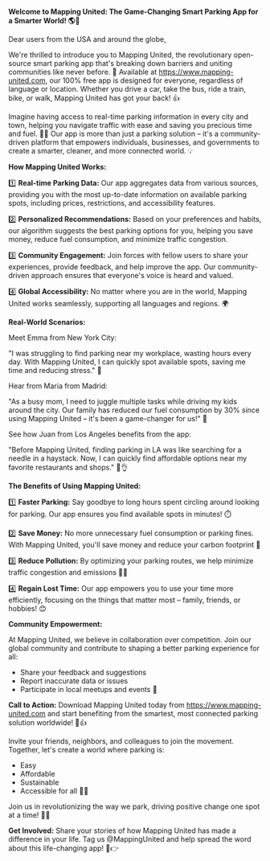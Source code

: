 **Welcome to Mapping United: The Game-Changing Smart Parking App for a Smarter World! 🌎🚗**

Dear users from the USA and around the globe,

We're thrilled to introduce you to Mapping United, the revolutionary open-source smart parking app that's breaking down barriers and uniting communities like never before. 🤝 Available at https://www.mapping-united.com, our 100% free app is designed for everyone, regardless of language or location. Whether you drive a car, take the bus, ride a train, bike, or walk, Mapping United has got your back! 👍

Imagine having access to real-time parking information in every city and town, helping you navigate traffic with ease and saving you precious time and fuel. 🚗💨 Our app is more than just a parking solution – it's a community-driven platform that empowers individuals, businesses, and governments to create a smarter, cleaner, and more connected world. 💡

**How Mapping United Works:**

1️⃣ **Real-time Parking Data:** Our app aggregates data from various sources, providing you with the most up-to-date information on available parking spots, including prices, restrictions, and accessibility features.

2️⃣ **Personalized Recommendations:** Based on your preferences and habits, our algorithm suggests the best parking options for you, helping you save money, reduce fuel consumption, and minimize traffic congestion.

3️⃣ **Community Engagement:** Join forces with fellow users to share your experiences, provide feedback, and help improve the app. Our community-driven approach ensures that everyone's voice is heard and valued.

4️⃣ **Global Accessibility:** No matter where you are in the world, Mapping United works seamlessly, supporting all languages and regions. 🌍

**Real-World Scenarios:**

Meet Emma from New York City:

"I was struggling to find parking near my workplace, wasting hours every day. With Mapping United, I can quickly spot available spots, saving me time and reducing stress." 🙌

Hear from Maria from Madrid:

"As a busy mom, I need to juggle multiple tasks while driving my kids around the city. Our family has reduced our fuel consumption by 30% since using Mapping United – it's been a game-changer for us!" 💚

See how Juan from Los Angeles benefits from the app:

"Before Mapping United, finding parking in LA was like searching for a needle in a haystack. Now, I can quickly find affordable options near my favorite restaurants and shops." 🍴👌

**The Benefits of Using Mapping United:**

1️⃣ **Faster Parking:** Say goodbye to long hours spent circling around looking for parking. Our app ensures you find available spots in minutes! ⏱️

2️⃣ **Save Money:** No more unnecessary fuel consumption or parking fines. With Mapping United, you'll save money and reduce your carbon footprint 🌟

3️⃣ **Reduce Pollution:** By optimizing your parking routes, we help minimize traffic congestion and emissions 🚮💨

4️⃣ **Regain Lost Time:** Our app empowers you to use your time more efficiently, focusing on the things that matter most – family, friends, or hobbies! 😊

**Community Empowerment:**

At Mapping United, we believe in collaboration over competition. Join our global community and contribute to shaping a better parking experience for all:

* Share your feedback and suggestions
* Report inaccurate data or issues
* Participate in local meetups and events 🤝

**Call to Action:** Download Mapping United today from https://www.mapping-united.com and start benefiting from the smartest, most connected parking solution worldwide! 🚀👍

Invite your friends, neighbors, and colleagues to join the movement. Together, let's create a world where parking is:

* Easy
* Affordable
* Sustainable
* Accessible for all 🌈💖

Join us in revolutionizing the way we park, driving positive change one spot at a time! 🚗💪

**Get Involved:** Share your stories of how Mapping United has made a difference in your life. Tag us @MappingUnited and help spread the word about this life-changing app! 📸👉